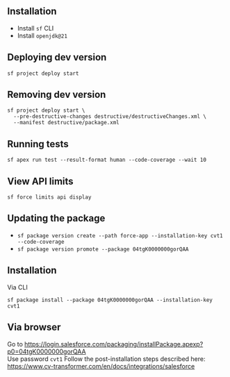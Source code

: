 ## Installation

- Install `sf` CLI
- Install `openjdk@21`

## Deploying dev version

```
sf project deploy start
```

## Removing dev version

```
sf project deploy start \
  --pre-destructive-changes destructive/destructiveChanges.xml \
  --manifest destructive/package.xml
```

## Running tests

```
sf apex run test --result-format human --code-coverage --wait 10
```

## View API limits

```
sf force limits api display
```

## Updating the package

- `sf package version create --path force-app --installation-key cvt1 --code-coverage`
- `sf package version promote --package 04tgK0000000gorQAA`

## Installation

Via CLI

```
sf package install --package 04tgK0000000gorQAA --installation-key cvt1
```

## Via browser

Go to https://login.salesforce.com/packaging/installPackage.apexp?p0=04tgK0000000gorQAA \
Use password `cvt1`
Follow the post-installation steps described here:
https://www.cv-transformer.com/en/docs/integrations/salesforce
